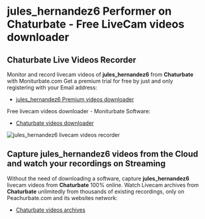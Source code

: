 # jules_hernandez6 Performer on Chaturbate - Free LiveCam videos downloader

## Chaturbate Live Videos Recorder

Monitor and record livecam videos of **jules_hernandez6** from **Chaturbate** with Moniturbate.com
Get a premium trial for free by just and only registering with your Email address:
* [jules_hernandez6 Premium videos downloader](https://moniturbate.com/request-demo-licence-key.html)

Free livecam videos downloader - Moniturbate Software:
* [Chaturbate videos downloader](https://moniturbate.com/moniturbate-download-software.html)

![jules_hernandez6 livecam videos recorder](https://peachurnet.com/templates/moniturbate-software.png)


## Capture jules_hernandez6 videos from the Cloud and watch your recordings on Streaming

Without the need of downloading a software, capture **jules_hernandez6** livecam videos from **Chaturbate** 100% online.
Watch Livecam archives from **Chaturbate** unlimitedly from thousands of existing recordings, only on Peachurbate.com and its websites network:
* [Chaturbate videos archives](https://peachurnet.com/)